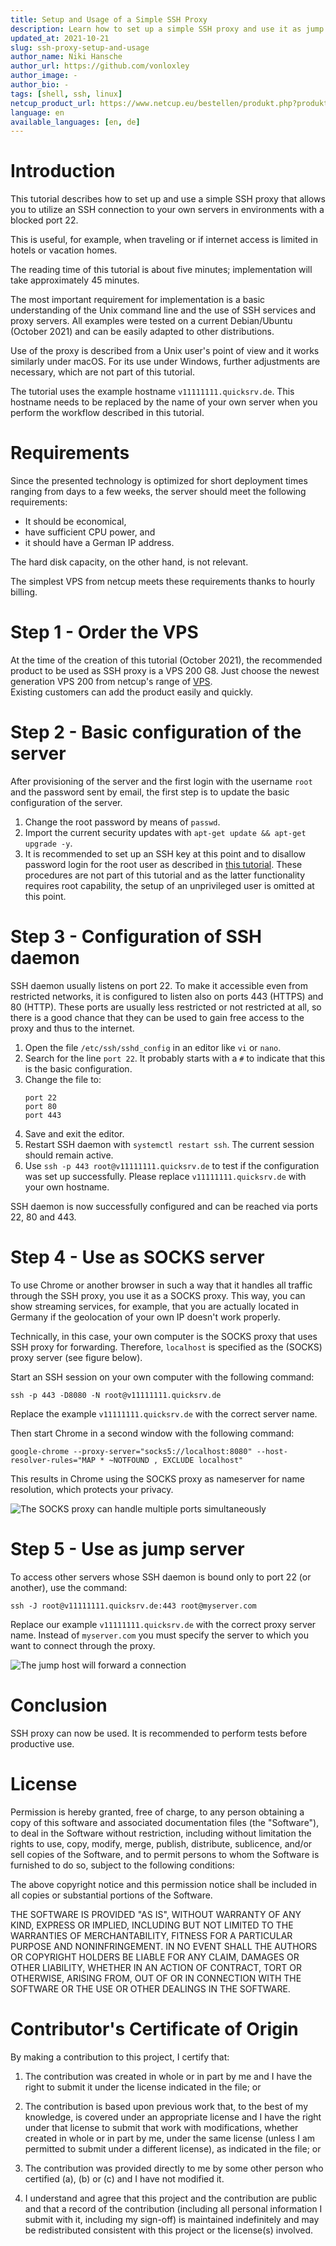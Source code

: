 ```yaml
---
title: Setup and Usage of a Simple SSH Proxy
description: Learn how to set up a simple SSH proxy and use it as jump host or SOCKS proxy.
updated_at: 2021-10-21
slug: ssh-proxy-setup-and-usage
author_name: Niki Hansche
author_url: https://github.com/vonloxley
author_image: -
author_bio: -
tags: [shell, ssh, linux] 
netcup_product_url: https://www.netcup.eu/bestellen/produkt.php?produkt=2902
language: en
available_languages: [en, de]
---
```


# Introduction

This tutorial describes how to set up and use a simple SSH proxy that allows you to utilize an SSH connection to your own servers in environments with a blocked port 22.

This is useful, for example, when traveling or if internet access is limited in hotels or vacation homes.

The reading time of this tutorial is about five minutes; implementation will take approximately 45 minutes.

The most important requirement for implementation is a basic understanding of the Unix command line and the use of SSH services and proxy servers. All examples were tested on a current Debian/Ubuntu (October 2021) and can be easily adapted to other distributions.

Use of the proxy is described from a Unix user's point of view and it works similarly under macOS. For its use under Windows, further adjustments are necessary, which are not part of this tutorial.

The tutorial uses the example hostname `v11111111.quicksrv.de`. This hostname needs to be replaced by the name of your own server when you perform the workflow described in this tutorial.

# Requirements

Since the presented technology is optimized for short deployment times ranging from days to a few weeks, the server should meet the following requirements:

- It should be economical,
- have sufficient CPU power, and
- it should have a German IP address.

The hard disk capacity, on the other hand, is not relevant.

The simplest VPS from netcup meets these requirements thanks to hourly billing.

# Step 1 - Order the VPS

At the time of the creation of this tutorial (October 2021), the recommended product to be used as SSH proxy is a VPS 200 G8. Just choose the newest generation VPS 200 from netcup's range of [VPS](https://www.netcup.de/vserver/vps.php).  
Existing customers can add the product easily and quickly.

# Step 2 - Basic configuration of the server

After provisioning of the server and the first login with the username `root` and the password sent by email, the first step is to update the basic configuration of the server.

1. Change the root password by means of `passwd`.
2. Import the current security updates with `apt-get update && apt-get upgrade -y`.
3. It is recommended to set up an SSH key at this point and to disallow password login for the root user as described in [this tutorial](https://github.com/netcup-community/community-tutorials/blob/main/community-tutorials/use-ssh-key-login/01-en.md). These procedures are not part of this tutorial and as the latter functionality requires root capability, the setup of an unprivileged user is omitted at this point.

# Step 3 - Configuration of SSH daemon

SSH daemon usually listens on port 22. To make it accessible even from restricted networks, it is configured to listen also on ports 443 (HTTPS) and 80 (HTTP). These ports are usually less restricted or not restricted at all, so there is a good chance that they can be used to gain free access to the proxy and thus to the internet.

1. Open the file `/etc/ssh/sshd_config` in an editor like `vi` or `nano`.
2. Search for the line `port 22`. It probably starts with a `#` to indicate that this is the basic configuration.
3. Change the file to:
   ```
   port 22
   port 80
   port 443
   ```
4. Save and exit the editor.
5. Restart SSH daemon with `systemctl restart ssh`. The current session should remain active.
6. Use `ssh -p 443 root@v11111111.quicksrv.de` to test if the configuration was set up successfully.
   Please replace `v11111111.quicksrv.de` with your own hostname.

SSH daemon is now successfully configured and can be reached via ports 22, 80 and 443.

# Step 4 - Use as SOCKS server

To use Chrome or another browser in such a way that it handles all traffic through the SSH proxy, you use it as a SOCKS proxy. This way, you can show streaming services, for example, that you are actually located in Germany if the geolocation of your own IP doesn't work properly.

Technically, in this case, your own computer is the SOCKS proxy that uses SSH proxy for forwarding. Therefore, `localhost` is specified as the (SOCKS) proxy server (see figure below).

Start an SSH session on your own computer with the following command:

`ssh -p 443 -D8080 -N root@v11111111.quicksrv.de`

Replace the example `v11111111.quicksrv.de` with the correct server name.

Then start Chrome in a second window with the following command:

`google-chrome --proxy-server="socks5://localhost:8080" --host-resolver-rules="MAP * ~NOTFOUND , EXCLUDE localhost"`

This results in Chrome using the SOCKS proxy as nameserver for name resolution, which protects your privacy.

![The SOCKS proxy can handle multiple ports simultaneously](images/socks_en.png)

# Step 5 - Use as jump server

To access other servers whose SSH daemon is bound only to port 22 (or another), use the command:

`ssh -J root@v11111111.quicksrv.de:443 root@myserver.com`

Replace our example `v11111111.quicksrv.de` with the correct proxy server name. Instead of `myserver.com` you must specify the server to which you want to connect through the proxy.

![The jump host will forward a connection](images/jump_en.png)

# Conclusion

SSH proxy can now be used. It is recommended to perform tests before productive use.

# License

Permission is hereby granted, free of charge, to any person obtaining a copy
of this software and associated documentation files (the "Software"), to deal
in the Software without restriction, including without limitation the rights
to use, copy, modify, merge, publish, distribute, sublicence, and/or sell
copies of the Software, and to permit persons to whom the Software is
furnished to do so, subject to the following conditions:

The above copyright notice and this permission notice shall be included in all
copies or substantial portions of the Software.

THE SOFTWARE IS PROVIDED "AS IS", WITHOUT WARRANTY OF ANY KIND, EXPRESS OR
IMPLIED, INCLUDING BUT NOT LIMITED TO THE WARRANTIES OF MERCHANTABILITY,
FITNESS FOR A PARTICULAR PURPOSE AND NONINFRINGEMENT. IN NO EVENT SHALL THE
AUTHORS OR COPYRIGHT HOLDERS BE LIABLE FOR ANY CLAIM, DAMAGES OR OTHER
LIABILITY, WHETHER IN AN ACTION OF CONTRACT, TORT OR OTHERWISE, ARISING FROM,
OUT OF OR IN CONNECTION WITH THE SOFTWARE OR THE USE OR OTHER DEALINGS IN THE
SOFTWARE.

# Contributor's Certificate of Origin

By making a contribution to this project, I certify that:

1.  The contribution was created in whole or in part by me and I have the right to submit it under the license indicated in the file; or

2.  The contribution is based upon previous work that, to the best of my knowledge, is covered under an appropriate license and I have the right under that license to submit that work with modifications, whether created in whole or in part by me, under the same license (unless I am permitted to submit under a different license), as indicated in the file; or

3.  The contribution was provided directly to me by some other person who certified (a), (b) or (c) and I have not modified it.

4.  I understand and agree that this project and the contribution are public and that a record of the contribution (including all personal information I submit with it, including my sign-off) is maintained indefinitely and may be redistributed consistent with this project or the license(s) involved.
